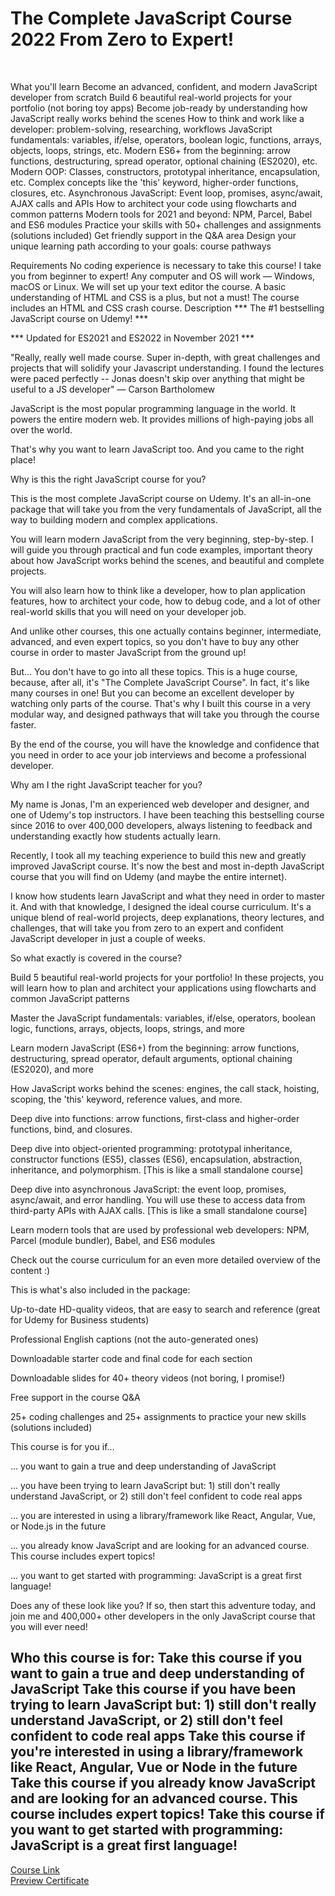 # The Complete JavaScript Course 2022 From Zero to Expert!
<br>

What you'll learn
Become an advanced, confident, and modern JavaScript developer from scratch
Build 6 beautiful real-world projects for your portfolio (not boring toy apps)
Become job-ready by understanding how JavaScript really works behind the scenes
How to think and work like a developer: problem-solving, researching, workflows
JavaScript fundamentals: variables, if/else, operators, boolean logic, functions, arrays, objects, loops, strings, etc.
Modern ES6+ from the beginning: arrow functions, destructuring, spread operator, optional chaining (ES2020), etc.
Modern OOP: Classes, constructors, prototypal inheritance, encapsulation, etc.
Complex concepts like the 'this' keyword, higher-order functions, closures, etc.
Asynchronous JavaScript: Event loop, promises, async/await, AJAX calls and APIs
How to architect your code using flowcharts and common patterns
Modern tools for 2021 and beyond: NPM, Parcel, Babel and ES6 modules
Practice your skills with 50+ challenges and assignments (solutions included)
Get friendly support in the Q&A area
Design your unique learning path according to your goals: course pathways

Requirements
No coding experience is necessary to take this course! I take you from beginner to expert!
Any computer and OS will work — Windows, macOS or Linux. We will set up your text editor the course.
A basic understanding of HTML and CSS is a plus, but not a must! The course includes an HTML and CSS crash course.
Description
*** The #1 bestselling JavaScript course on Udemy! ***

*** Updated for ES2021 and ES2022 in November 2021 ***

"Really, really well made course. Super in-depth, with great challenges and projects that will solidify your Javascript understanding. I found the lectures were paced perfectly -- Jonas doesn't skip over anything that might be useful to a JS developer" — Carson Bartholomew



JavaScript is the most popular programming language in the world. It powers the entire modern web. It provides millions of high-paying jobs all over the world.

That's why you want to learn JavaScript too. And you came to the right place!



Why is this the right JavaScript course for you?

This is the most complete JavaScript course on Udemy. It's an all-in-one package that will take you from the very fundamentals of JavaScript, all the way to building modern and complex applications.

You will learn modern JavaScript from the very beginning, step-by-step. I will guide you through practical and fun code examples, important theory about how JavaScript works behind the scenes, and beautiful and complete projects.

You will also learn how to think like a developer, how to plan application features, how to architect your code, how to debug code, and a lot of other real-world skills that you will need on your developer job.

And unlike other courses, this one actually contains beginner, intermediate, advanced, and even expert topics, so you don't have to buy any other course in order to master JavaScript from the ground up!

But... You don't have to go into all these topics. This is a huge course, because, after all, it's "The Complete JavaScript Course". In fact, it's like many courses in one! But you can become an excellent developer by watching only parts of the course. That's why I built this course in a very modular way, and designed pathways that will take you through the course faster.

By the end of the course, you will have the knowledge and confidence that you need in order to ace your job interviews and become a professional developer.



Why am I the right JavaScript teacher for you?

My name is Jonas, I'm an experienced web developer and designer, and one of Udemy's top instructors. I have been teaching this bestselling course since 2016 to over 400,000 developers, always listening to feedback and understanding exactly how students actually learn.

Recently, I took all my teaching experience to build this new and greatly improved JavaScript course. It's now the best and most in-depth JavaScript course that you will find on Udemy (and maybe the entire internet).

I know how students learn JavaScript and what they need in order to master it. And with that knowledge, I designed the ideal course curriculum. It's a unique blend of real-world projects, deep explanations, theory lectures, and challenges, that will take you from zero to an expert and confident JavaScript developer in just a couple of weeks.



So what exactly is covered in the course?

Build 5 beautiful real-world projects for your portfolio! In these projects, you will learn how to plan and architect your applications using flowcharts and common JavaScript patterns

Master the JavaScript fundamentals: variables, if/else, operators, boolean logic, functions, arrays, objects, loops, strings, and more

Learn modern JavaScript (ES6+) from the beginning: arrow functions, destructuring, spread operator, default arguments, optional chaining (ES2020), and more

How JavaScript works behind the scenes: engines, the call stack, hoisting, scoping, the 'this' keyword, reference values, and more.

Deep dive into functions: arrow functions, first-class and higher-order functions, bind, and closures.

Deep dive into object-oriented programming: prototypal inheritance, constructor functions (ES5), classes (ES6), encapsulation, abstraction, inheritance, and polymorphism. [This is like a small standalone course]

Deep dive into asynchronous JavaScript: the event loop, promises, async/await, and error handling. You will use these to access data from third-party APIs with AJAX calls. [This is like a small standalone course]

Learn modern tools that are used by professional web developers: NPM, Parcel (module bundler), Babel, and ES6 modules

Check out the course curriculum for an even more detailed overview of the content :)



This is what's also included in the package:

Up-to-date HD-quality videos, that are easy to search and reference (great for Udemy for Business students)

Professional English captions (not the auto-generated ones)

Downloadable starter code and final code for each section

Downloadable slides for 40+ theory videos (not boring, I promise!)

Free support in the course Q&A

25+ coding challenges and 25+ assignments to practice your new skills (solutions included)



This course is for you if...

... you want to gain a true and deep understanding of JavaScript

... you have been trying to learn JavaScript but: 1) still don't really understand JavaScript, or 2) still don't feel confident to code real apps

... you are interested in using a library/framework like React, Angular, Vue, or Node.js in the future

... you already know JavaScript and are looking for an advanced course. This course includes expert topics!

... you want to get started with programming: JavaScript is a great first language!



Does any of these look like you? If so, then start this adventure today, and join me and 400,000+ other developers in the only JavaScript course that you will ever need!

Who this course is for:
Take this course if you want to gain a true and deep understanding of JavaScript
Take this course if you have been trying to learn JavaScript but: 1) still don't really understand JavaScript, or 2) still don't feel confident to code real apps
Take this course if you're interested in using a library/framework like React, Angular, Vue or Node in the future
Take this course if you already know JavaScript and are looking for an advanced course. This course includes expert topics!
Take this course if you want to get started with programming: JavaScript is a great first language!
-------------------------------
[Course Link](https://www.udemy.com/course/the-complete-javascript-course/)
<br>[Preview Certificate]()

